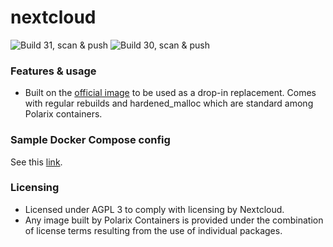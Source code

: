 # nextcloud

![Build 31, scan & push](https://github.com/Polarix-Containers/nextcloud/actions/workflows/build-31.yml/badge.svg)
![Build 30, scan & push](https://github.com/Polarix-Containers/nextcloud/actions/workflows/build-30.yml/badge.svg)

### Features & usage
- Built on the [official image](https://github.com/nextcloud/docker) to be used as a drop-in replacement. Comes with regular rebuilds and hardened_malloc which are standard among Polarix containers.

### Sample Docker Compose config
See this [link](https://github.com/Metropolis-nexus/Docker-Compose-Files/tree/main/nextcloud).

### Licensing
- Licensed under AGPL 3 to comply with licensing by Nextcloud.
- Any image built by Polarix Containers is provided under the combination of license terms resulting from the use of individual packages.
